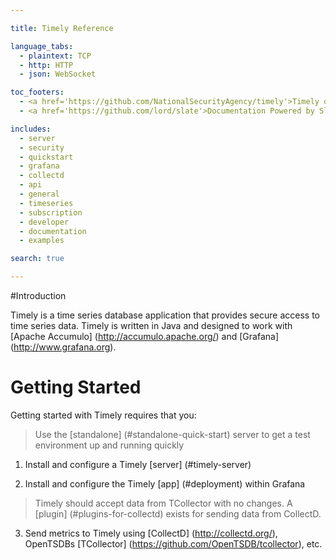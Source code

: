 ```yaml
---

title: Timely Reference

language_tabs:
  - plaintext: TCP
  - http: HTTP
  - json: WebSocket

toc_footers:
  - <a href='https://github.com/NationalSecurityAgency/timely'>Timely on GitHub</a>
  - <a href='https://github.com/lord/slate'>Documentation Powered by Slate</a>

includes:
  - server
  - security
  - quickstart
  - grafana
  - collectd
  - api
  - general
  - timeseries
  - subscription
  - developer
  - documentation
  - examples

search: true

---
```


#Introduction

Timely is a time series database application that provides secure access to time series data. Timely is written in Java and designed to work with [Apache Accumulo] (http://accumulo.apache.org/) and [Grafana] (http://www.grafana.org).

# Getting Started

Getting started with Timely requires that you:

> Use the [standalone] (#standalone-quick-start) server to get a test environment up and running quickly

1. Install and configure a Timely [server] (#timely-server)

2. Install and configure the Timely [app] (#deployment)  within Grafana

> Timely should accept data from TCollector with no changes. A [plugin] (#plugins-for-collectd) exists for sending data from CollectD.

3. Send metrics to Timely using [CollectD] (http://collectd.org/), OpenTSDBs [TCollector] (https://github.com/OpenTSDB/tcollector), etc.

